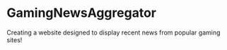 # GamingNewsAggregator
Creating a website designed to display recent news from popular gaming sites!
